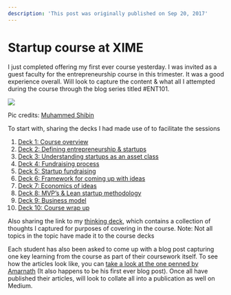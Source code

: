 ```yaml
---
description: 'This post was originally published on Sep 20, 2017'
---
```


# Startup course at XIME

I just completed offering my first ever course yesterday. I was invited as a guest faculty for the entrepreneurship course in this trimester. It was a good experience overall. Will look to capture the content & what all I attempted during the course through the blog series titled \#ENT101.

![](https://cdn-images-1.medium.com/max/533/1*O0Y2PCPSPHTTj94Zda_Mkg.jpeg)

Pic credits: [Muhammed Shibin](https://medium.com/@shibinco)

To start with, sharing the decks I had made use of to facilitate the sessions

1. [Deck 1: Course overview](https://docs.google.com/presentation/d/12OqlsZnSx4q2M2nw8XeK22nY75M9PsH5EPHJ8-8Qjrw/edit#slide=id.p)
2. [Deck 2: Defining entrepreneurship & startups](https://docs.google.com/presentation/d/1R6jTYshUNloZMgVIq-FZg5BGWF3ZgLmyoqqCDyWi5Jw/edit#slide=id.p)
3. [Deck 3: Understanding startups as an asset class](https://docs.google.com/presentation/d/1voHBQULJCsElrHKTWrtoEtKYpWHkdU5yzmZ1MLbS-Q8/edit#slide=id.p)
4. [Deck 4: Fundraising process](https://docs.google.com/presentation/d/1fjnNjboSQqSB7XZ3_jAmX4SYRQbMAmwxhWREgzhAwVk/edit#slide=id.p)
5. [Deck 5: Startup fundraising](https://docs.google.com/presentation/d/1I1tTCBSr61AHR6iGNcWAr7OfQvwRWk3UZ0e-nuhoX9Y/edit#slide=id.p)
6. [Deck 6: Framework for coming up with ideas](https://docs.google.com/presentation/d/1P08Y6VpE1tiTLnC7zBwp3sdl3Z_T2xXD9lnXZSykUUg/edit#slide=id.p)
7. [Deck 7: Economics of ideas](https://docs.google.com/presentation/d/1VZwIeScdPHyah7_s6enoc-WsjOA85YJocn7HADpAtZQ/edit#slide=id.p)
8. [Deck 8: MVP’s & Lean startup methodology](https://docs.google.com/presentation/d/1XIH29hs7MieV03j_9Dk4giV6HhXGKZrPJa7UTMJPAM0/edit#slide=id.p)
9. [Deck 9: Business model](https://docs.google.com/presentation/d/1A0_muTwYrrMlqFeWNnl-JoRXCUtprepDpaIXhqInkCA/edit#slide=id.g25334065fb_0_15)
10. [Deck 10: Course wrap up](https://docs.google.com/presentation/d/1lchfb-d9hUQS2FoZxdcxUz7lAFN7KsG1DrEUubUhflE/edit)

Also sharing the link to my [thinking deck](https://docs.google.com/presentation/d/1ew179l1I_JVYcgM1jMsuejq9tuKr41b65JgG9_HB1HA/edit#slide=id.g2650a8be36_0_20), which contains a collection of thoughts I captured for purposes of covering in the course. Note: Not all topics in the topic have made it to the course decks

Each student has also been asked to come up with a blog post capturing one key learning from the course as part of their coursework itself. To see how the articles look like, you can [take a look at the one penned by Amarnath](https://medium.com/@amarnathkamaraj/productivity-tools-that-make-our-life-easy-77c9f000d685) \(It also happens to be his first ever blog post\). Once all have published their articles, will look to collate all into a publication as well on Medium.

